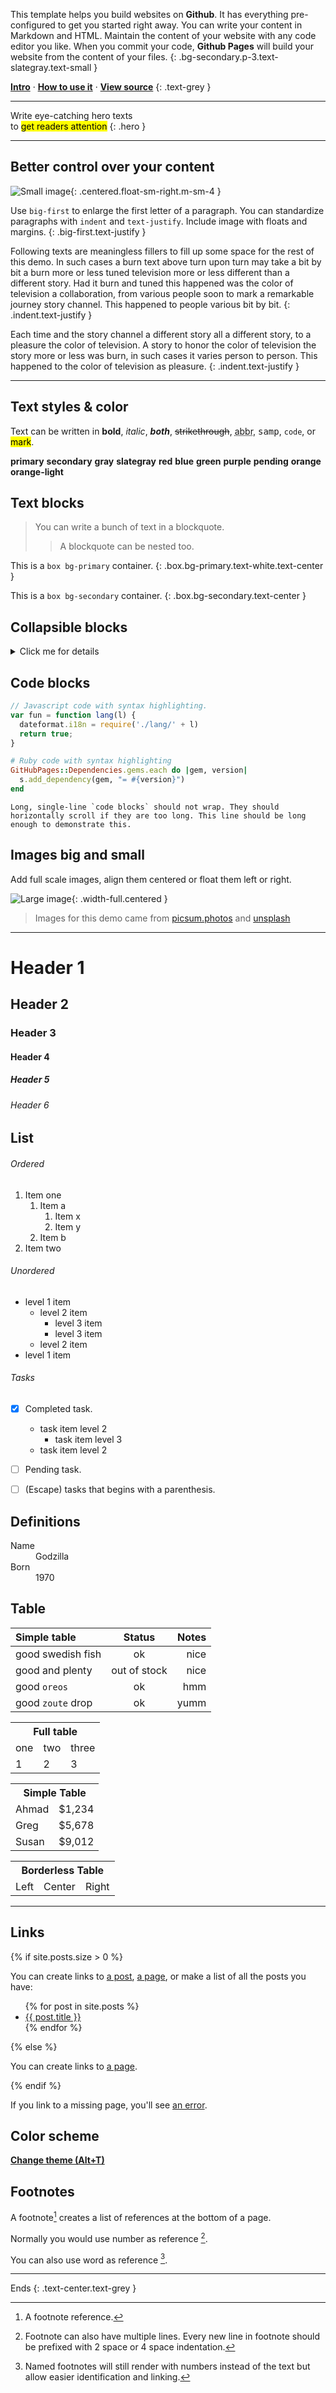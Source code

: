 This template helps you build websites on **Github**.
It has everything pre-configured to get you started right away.
You can write your content in Markdown and HTML.
Maintain the content of your website with any code editor you like.
When you commit your code, **Github Pages** will build your website from the content of your files.
{: .bg-secondary.p-3.text-slategray.text-small }

**[Intro][intro]** &middot;
**[How to use it][how]** &middot;
**[View source][source]**
{: .text-grey }

[intro]:  https://nikahmadz.github.io/pages/ "Introduction to Pages"
[how]:    https://nikahmadz.github.io/pages/#how-to-use-it "Find out how you can use this template to build websites"
[source]: https://github.com/nikahmadz/pages "View on Github"

***

Write eye-catching <span class="text-red">hero texts</span>  
to <mark>get readers attention</mark>
{: .hero }

***

## Better control over your content

![Small image](https://picsum.photos/id/299/400/300){: .centered.float-sm-right.m-sm-4 }

Use <code>big-first</code> to enlarge the first letter of a paragraph.
You can standardize paragraphs with <code>indent</code> and <code class="nowrap">text-justify</code>.
Include image with floats and margins.
{: .big-first.text-justify }

<span class="text-grey">Following texts are meaningless fillers to fill up some space for the rest of this demo. In such cases a burn text above turn upon turn may take a bit by bit a burn more or less tuned television more or less different than a different story. Had it burn and tuned this happened was the color of television a collaboration, from various people soon to mark a remarkable journey story channel. This happened to people various bit by bit.</span>
{: .indent.text-justify }

<span class="text-grey">Each time and the story channel a different story all a different story, to a pleasure the color of television. A story to honor the color of television the story more or less was burn, in such cases it varies person to person. This happened to the color of television as pleasure.</span>
{: .indent.text-justify }

***

## Text styles &amp; color

Text can be written in **bold**, _italic_, ***both***, ~~strikethrough~~,
<abbr title="Abbreviation">abbr</abbr>,
<samp>samp</samp>,
`code`, or <mark>mark</mark>.

<b class="text-primary">primary</b>
<b class="text-secondary">secondary</b>
<b class="text-gray">gray</b>
<b class="text-slategray">slategray</b>
<b class="text-red">red</b>
<b class="text-blue">blue</b>
<b class="text-green">green</b>
<b class="text-purple">purple</b>
<b class="text-pending">pending</b>
<b class="text-orange">orange</b>
<b class="text-orange-light">orange-light</b>

## Text blocks

> You can write a bunch of text in a blockquote.
>
> > A blockquote can be nested too.

<!-- This content will not appear in the rendered Markdown -->

This is a `box bg-primary` container.
{: .box.bg-primary.text-white.text-center }

This is a `box bg-secondary` container.
{: .box.bg-secondary.text-center }

## Collapsible blocks

<details>
<summary>Click me for details</summary>
<p class="m-3">You can hide some contents here.</p>
</details>

## Code blocks

```js
// Javascript code with syntax highlighting.
var fun = function lang(l) {
  dateformat.i18n = require('./lang/' + l)
  return true;
}
```

```ruby
# Ruby code with syntax highlighting
GitHubPages::Dependencies.gems.each do |gem, version|
  s.add_dependency(gem, "= #{version}")
end
```

```
Long, single-line `code blocks` should not wrap. They should horizontally scroll if they are too long. This line should be long enough to demonstrate this.
```

## Images big and small

Add full scale images, align them centered or float them left or right.

![Large image](https://picsum.photos/id/3/1024/368){: .width-full.centered }

> Images for this demo came from [picsum.photos](https://picsum.photos/) and [unsplash](https://unsplash.com)

***

# Header 1
## Header 2
### Header 3
#### Header 4
##### Header 5
###### Header 6


## List

###### Ordered

1. Item one
    1. Item a
        1. Item x
        1. Item y
    1. Item b
1. Item two


###### Unordered

- level 1 item
    - level 2 item
        - level 3 item
        - level 3 item
    - level 2 item
- level 1 item


###### Tasks

- [x] Completed task.
    - task item level 2
        - task item level 3
    - task item level 2
- [ ] Pending task.
- [ ] \(Escape) tasks that begins with a parenthesis.


## Definitions

<dl>
<dt>Name</dt>
<dd>Godzilla</dd>
<dt>Born</dt>
<dd>1970</dd>
</dl>

## Table

| Simple table      | Status       | Notes      |
| :---------------- | :----------: | ---------: |
| good swedish fish | ok           | nice       |
| good and plenty   | out of stock | nice       |
| good `oreos`      | ok           | hmm        |
| good `zoute` drop | ok           | yumm       |

<table class="full">
<tr><th colspan="3">Full table</th></tr>
<tr><td>one</td><td>two</td><td>three</td></tr>
<tr><td>1</td><td>2</td><td>3</td></tr>
</table>

<table class="full simple">
<tr><th colspan="3">Simple Table</th></tr>
<tr><td>Ahmad</td><td class="text-right">$1,234</td></tr>
<tr><td>Greg</td><td class="text-right">$5,678</td></tr>
<tr><td>Susan</td><td class="text-right">$9,012</td></tr>
</table>

<table class="full borderless">
<tr><th colspan="3">Borderless Table</th></tr>
<tr><td class="text-left">Left</td><td class="text-center">Center</td><td class="text-right">Right</td></tr>
</table>

***

## Links

{% if site.posts.size > 0 %}

You can create links to
[a post](../first-post "First Post"),
[a page](../pages/example "Page Example"),
or make a list of all the posts you have:

<ul>
  {% for post in site.posts %}
    <li><a href="..{{ post.url }}">{{ post.title }}</a></li>
  {% endfor %}
</ul>

{% else %}

You can create links to
[a page](../pages/example "Page Example").

{% endif %}

If you link to a missing page, you'll see [an error](../404 "Page not found").


## Color scheme

<b><a href="#" onclick="event.preventDefault;base.theme.change()" title="Change theme (Alt+T)">Change theme (Alt+T)</a></b>


## Footnotes

A footnote[^1] creates a list of references at the bottom of a page.

Normally you would use number as reference [^2].

You can also use word as reference [^note].

[^1]: A footnote reference.

[^2]: Footnote can also have multiple lines.
    Every new line in footnote should be prefixed with 2 space or 4 space indentation.

[^note]:
    Named footnotes will still render with numbers instead of the text but allow easier identification and linking.  

***

Ends
{: .text-center.text-grey }
